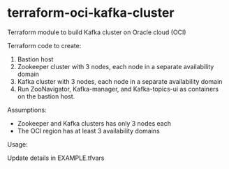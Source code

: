# terraform-oci-kafka-cluster
Terraform module to build Kafka cluster on Oracle cloud (OCI)

Terraform code to create:
1.	Bastion host 
2.	Zookeeper cluster with 3 nodes, each node in a separate availability domain
3.	Kafka cluster with 3 nodes, each node in a separate availability domain
4.	Run ZooNavigator, Kafka-manager, and Kafka-topics-ui as containers on the bastion host.

Assumptions:
-	Zookeeper and Kafka clusters has only 3 nodes each
-	The OCI region has at least 3 availability domains

Usage:

Update details in EXAMPLE.tfvars 
